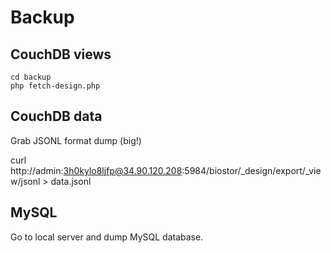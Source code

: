# Backup

## CouchDB views

```
cd backup
php fetch-design.php
```

## CouchDB data

Grab JSONL format dump (big!)

curl http://admin:3h0kylo8ljfp@34.90.120.208:5984/biostor/_design/export/_view/jsonl  > data.jsonl

## MySQL

Go to local server and dump MySQL database.



